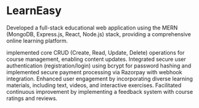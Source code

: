 # LearnEasy
Developed a full-stack educational web application using the MERN (MongoDB, Express.js, React, Node.js) stack, providing a comprehensive online learning platform.

implemented core CRUD (Create, Read, Update, Delete) operations for course management, enabling content updates.
Integrated secure user authentication (registration/login) using bcrypt for password hashing and implemented secure payment processing via Razorpay with webhook integration.
Enhanced user engagement by incorporating diverse learning materials, including text, videos, and interactive exercises.
Facilitated continuous improvement by implementing a feedback system with course ratings and reviews.
